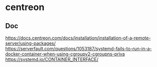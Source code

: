 # centreon

## Doc
https://docs.centreon.com/docs/installation/installation-of-a-remote-server/using-packages/
https://serverfault.com/questions/1053187/systemd-fails-to-run-in-a-docker-container-when-using-cgroupv2-cgroupns-priva
https://systemd.io/CONTAINER_INTERFACE/

